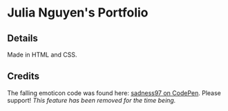 # Julia Nguyen's Portfolio
## Details
Made in HTML and CSS.

## Credits
The falling emoticon code was found here: [sadness97 on CodePen](<https://codepen.io/sadness97/pen/mdOXzNW>). Please support! *This feature has been removed for the time being.*
